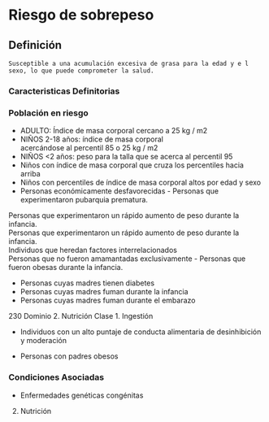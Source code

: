 # Riesgo de sobrepeso
## Definición
	Susceptible a una acumulación excesiva de grasa para la edad y e l sexo, lo que puede comprometer la salud.

### Caracteristicas Definitorias


### Población en riesgo
- ADULTO: Índice de masa 
corporal cercano a 25 kg 
/ m2 
- NIÑOS 2-18 años: índice de masa 
corporal  
acercándose al percentil 85 o 
25 kg / m2  
- NIÑOS <2 años: peso para la talla 
que se acerca al percentil 95   
- Niños con índice de masa 
corporal que cruza los 
percentiles hacia arriba   
- Niños con percentiles de 
índice de masa corporal 
altos por edad y sexo   
- Personas económicamente 
desfavorecidas   - Personas que 
experimentaron 
pubarquia 
prematura.  
 
 
 Personas que experimentaron un rápido aumento 
de peso durante la infancia.   
 Personas que experimentaron un rápido aumento 
de peso durante la infancia.   
 Individuos que heredan factores interrelacionados   
 Personas que no fueron amamantadas 
exclusivamente   - Personas que fueron obesas 
durante la infancia.   
- Personas cuyas madres tienen 
diabetes   
- Personas cuyas madres fuman 
durante la infancia   
- Personas cuyas madres fuman 
durante el embarazo  
 
 
230 
Dominio 2. Nutrición  Clase 1. Ingestión  
 
 
 
- Individuos con un alto puntaje de 
conducta alimentaria de 
desinhibición y moderación   
 
 
 
- Personas con padres obesos

### Condiciones Asociadas
- Enfermedades genéticas congénitas  
 
 
2. Nutrición

